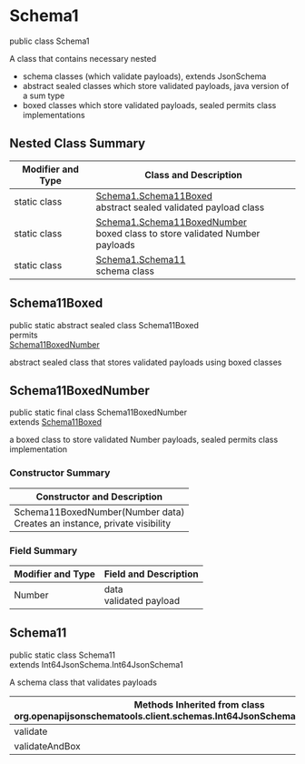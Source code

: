 # Schema1
public class Schema1

A class that contains necessary nested
- schema classes (which validate payloads), extends JsonSchema
- abstract sealed classes which store validated payloads, java version of a sum type
- boxed classes which store validated payloads, sealed permits class implementations

## Nested Class Summary
| Modifier and Type | Class and Description |
| ----------------- | ---------------------- |
| static class | [Schema1.Schema11Boxed](#schema11boxed)<br> abstract sealed validated payload class |
| static class | [Schema1.Schema11BoxedNumber](#schema11boxednumber)<br> boxed class to store validated Number payloads |
| static class | [Schema1.Schema11](#schema11)<br> schema class |

## Schema11Boxed
public static abstract sealed class Schema11Boxed<br>
permits<br>
[Schema11BoxedNumber](#schema11boxednumber)

abstract sealed class that stores validated payloads using boxed classes

## Schema11BoxedNumber
public static final class Schema11BoxedNumber<br>
extends [Schema11Boxed](#schema11boxed)

a boxed class to store validated Number payloads, sealed permits class implementation

### Constructor Summary
| Constructor and Description |
| --------------------------- |
| Schema11BoxedNumber(Number data)<br>Creates an instance, private visibility |

### Field Summary
| Modifier and Type | Field and Description |
| ----------------- | ---------------------- |
| Number | data<br>validated payload |

## Schema11
public static class Schema11<br>
extends Int64JsonSchema.Int64JsonSchema1

A schema class that validates payloads

| Methods Inherited from class org.openapijsonschematools.client.schemas.Int64JsonSchema.Int64JsonSchema1 |
| ------------------------------------------------------------------ |
| validate                                                           |
| validateAndBox                                                     |
